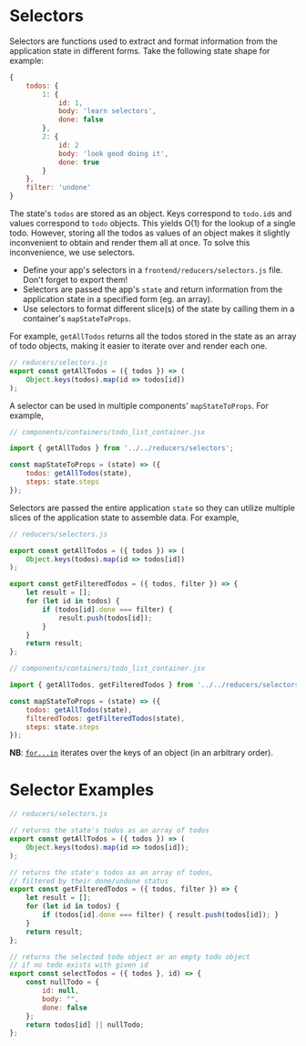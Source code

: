 # Selectors

Selectors are functions used to extract and format information from the
application state in different forms. Take the following state shape for
example:

```javascript
{
	todos: {
		1: {
			id: 1,
			body: 'learn selectors',
			done: false
		},
		2: {
			id: 2
			body: 'look good doing it',
			done: true
		}
	},
	filter: 'undone'
}
```

The state's `todos` are stored as an object. Keys correspond to `todo.id`s and
values correspond to `todo` objects. This yields O(1) for the lookup of a single
todo. However, storing all the todos as values of an object makes it slightly
inconvenient to obtain and render them all at once. To solve this inconvenience,
we use selectors.

* Define your app's selectors in a `frontend/reducers/selectors.js` file. Don't forget to export them!
* Selectors are passed the app's `state` and return information from the application state in a specified form (eg. an array).
* Use selectors to format different slice(s) of the state by calling them in a container's `mapStateToProps`.

For example, `getAllTodos` returns all the todos stored in the state as an array
of todo objects, making it easier to iterate over and render each one.

```js
// reducers/selectors.js
export const getAllTodos = ({ todos }) => (
	Object.keys(todos).map(id => todos[id])
);
```

A selector can be used in multiple components' `mapStateToProps`. For example,

```js
// components/containers/todo_list_container.jsx

import { getAllTodos } from '../../reducers/selectors';

const mapStateToProps = (state) => ({
	todos: getAllTodos(state),
	steps: state.steps
});
```

Selectors are passed the entire application `state` so they can utilize
multiple slices of the application state to assemble data. For example,

```js
// reducers/selectors.js

export const getAllTodos = ({ todos }) => (
	Object.keys(todos).map(id => todos[id])
);

export const getFilteredTodos = ({ todos, filter }) => {
	let result = [];
	for (let id in todos) {
		if (todos[id].done === filter) {
			result.push(todos[id]);
		}
	}
	return result;
};

```

```js
// components/containers/todo_list_container.jsx

import { getAllTodos, getFilteredTodos } from '../../reducers/selectors';

const mapStateToProps = (state) => ({
	todos: getAllTodos(state),
	filteredTodos: getFilteredTodos(state),
	steps: state.steps
});
```

**NB**: [`for...in`][for-in] iterates over the keys of an object (in an arbitrary order).

[for-in]: https://developer.mozilla.org/en-US/docs/Web/JavaScript/Reference/Statements/for...in

# Selector Examples

```js
// reducers/selectors.js

// returns the state's todos as an array of todos
export const getAllTodos = ({ todos }) => (
	Object.keys(todos).map(id => todos[id]);
);

// returns the state's todos as an array of todos,
// filtered by their done/undone status
export const getFilteredTodos = ({ todos, filter }) => {
	let result = [];
	for (let id in todos) {
		if (todos[id].done === filter) { result.push(todos[id]); }
	}
	return result;
};

// returns the selected todo object or an empty todo object
// if no todo exists with given id
export const selectTodos = ({ todos }, id) => {
	const nullTodo = {
		id: null,
		body: "",
		done: false
	};
	return todos[id] || nullTodo;
};
```
